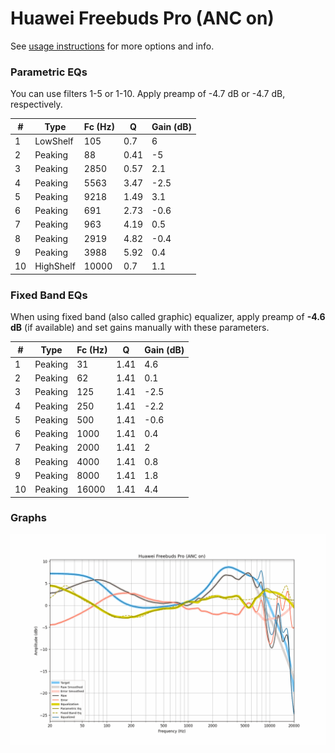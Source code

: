 # Huawei Freebuds Pro (ANC on)
See [usage instructions](https://github.com/jaakkopasanen/AutoEq#usage) for more options and info.

### Parametric EQs
You can use filters 1-5 or 1-10. Apply preamp of -4.7 dB or -4.7 dB, respectively.

|   # | Type      |   Fc (Hz) |    Q |   Gain (dB) |
|-----|-----------|-----------|------|-------------|
|   1 | LowShelf  |       105 | 0.7  |         6   |
|   2 | Peaking   |        88 | 0.41 |        -5   |
|   3 | Peaking   |      2850 | 0.57 |         2.1 |
|   4 | Peaking   |      5563 | 3.47 |        -2.5 |
|   5 | Peaking   |      9218 | 1.49 |         3.1 |
|   6 | Peaking   |       691 | 2.73 |        -0.6 |
|   7 | Peaking   |       963 | 4.19 |         0.5 |
|   8 | Peaking   |      2919 | 4.82 |        -0.4 |
|   9 | Peaking   |      3988 | 5.92 |         0.4 |
|  10 | HighShelf |     10000 | 0.7  |         1.1 |

### Fixed Band EQs
When using fixed band (also called graphic) equalizer, apply preamp of **-4.6 dB** (if available) and set gains manually with these parameters.

|   # | Type    |   Fc (Hz) |    Q |   Gain (dB) |
|-----|---------|-----------|------|-------------|
|   1 | Peaking |        31 | 1.41 |         4.6 |
|   2 | Peaking |        62 | 1.41 |         0.1 |
|   3 | Peaking |       125 | 1.41 |        -2.5 |
|   4 | Peaking |       250 | 1.41 |        -2.2 |
|   5 | Peaking |       500 | 1.41 |        -0.6 |
|   6 | Peaking |      1000 | 1.41 |         0.4 |
|   7 | Peaking |      2000 | 1.41 |         2   |
|   8 | Peaking |      4000 | 1.41 |         0.8 |
|   9 | Peaking |      8000 | 1.41 |         1.8 |
|  10 | Peaking |     16000 | 1.41 |         4.4 |

### Graphs
![](./Huawei%20Freebuds%20Pro%20(ANC%20on).png)
